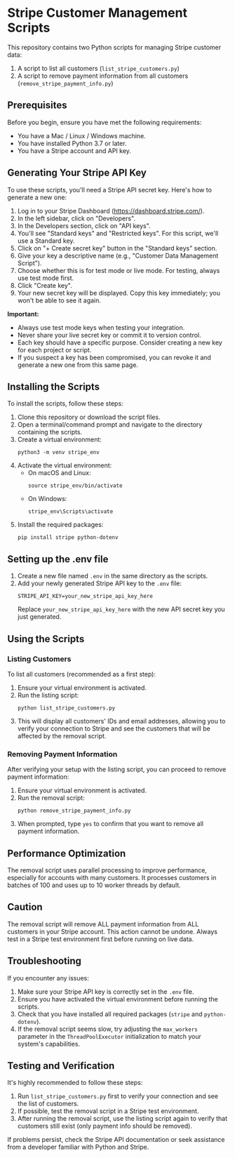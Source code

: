 # Stripe Customer Management Scripts

This repository contains two Python scripts for managing Stripe customer data:

1. A script to list all customers (`list_stripe_customers.py`)
2. A script to remove payment information from all customers (`remove_stripe_payment_info.py`)

## Prerequisites

Before you begin, ensure you have met the following requirements:

- You have a Mac / Linux / Windows machine.
- You have installed Python 3.7 or later.
- You have a Stripe account and API key.

## Generating Your Stripe API Key

To use these scripts, you'll need a Stripe API secret key. Here's how to generate a new one:

1. Log in to your Stripe Dashboard (https://dashboard.stripe.com/).
2. In the left sidebar, click on "Developers".
3. In the Developers section, click on "API keys".
4. You'll see "Standard keys" and "Restricted keys". For this script, we'll use a Standard key.
5. Click on "+ Create secret key" button in the "Standard keys" section.
6. Give your key a descriptive name (e.g., "Customer Data Management Script").
7. Choose whether this is for test mode or live mode. For testing, always use test mode first.
8. Click "Create key".
9. Your new secret key will be displayed. Copy this key immediately; you won't be able to see it again.

**Important:**

- Always use test mode keys when testing your integration.
- Never share your live secret key or commit it to version control.
- Each key should have a specific purpose. Consider creating a new key for each project or script.
- If you suspect a key has been compromised, you can revoke it and generate a new one from this same page.

## Installing the Scripts

To install the scripts, follow these steps:

1. Clone this repository or download the script files.
2. Open a terminal/command prompt and navigate to the directory containing the scripts.
3. Create a virtual environment:
   ```
   python3 -m venv stripe_env
   ```
4. Activate the virtual environment:
   - On macOS and Linux:
     ```
     source stripe_env/bin/activate
     ```
   - On Windows:
     ```
     stripe_env\Scripts\activate
     ```
5. Install the required packages:
   ```
   pip install stripe python-dotenv
   ```

## Setting up the .env file

1. Create a new file named `.env` in the same directory as the scripts.
2. Add your newly generated Stripe API key to the `.env` file:
   ```
   STRIPE_API_KEY=your_new_stripe_api_key_here
   ```
   Replace `your_new_stripe_api_key_here` with the new API secret key you just generated.

## Using the Scripts

### Listing Customers

To list all customers (recommended as a first step):

1. Ensure your virtual environment is activated.
2. Run the listing script:
   ```
   python list_stripe_customers.py
   ```
3. This will display all customers' IDs and email addresses, allowing you to verify your connection to Stripe and see the customers that will be affected by the removal script.

### Removing Payment Information

After verifying your setup with the listing script, you can proceed to remove payment information:

1. Ensure your virtual environment is activated.
2. Run the removal script:
   ```
   python remove_stripe_payment_info.py
   ```
3. When prompted, type `yes` to confirm that you want to remove all payment information.

## Performance Optimization

The removal script uses parallel processing to improve performance, especially for accounts with many customers. It processes customers in batches of 100 and uses up to 10 worker threads by default.

## Caution

The removal script will remove ALL payment information from ALL customers in your Stripe account. This action cannot be undone. Always test in a Stripe test environment first before running on live data.

## Troubleshooting

If you encounter any issues:

1. Make sure your Stripe API key is correctly set in the `.env` file.
2. Ensure you have activated the virtual environment before running the scripts.
3. Check that you have installed all required packages (`stripe` and `python-dotenv`).
4. If the removal script seems slow, try adjusting the `max_workers` parameter in the `ThreadPoolExecutor` initialization to match your system's capabilities.

## Testing and Verification

It's highly recommended to follow these steps:

1. Run `list_stripe_customers.py` first to verify your connection and see the list of customers.
2. If possible, test the removal script in a Stripe test environment.
3. After running the removal script, use the listing script again to verify that customers still exist (only payment info should be removed).

If problems persist, check the Stripe API documentation or seek assistance from a developer familiar with Python and Stripe.
